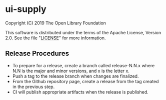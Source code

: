 # ui-supply

Copyright (C) 2019 The Open Library Foundation

This software is distributed under the terms of the Apache License, Version 2.0. See the file "[LICENSE](LICENSE)" for more information.

## Release Procedures
* To prepare for a release, create a branch called release-N.N.x where N.N is the major and minor versions, and x is the letter x.
* Push a tag to the release branch when changes are finalized.
* From the Github repository page, create a release from the tag created in the previous step.
* CI will publish appropriate artifacts when the release is published.
